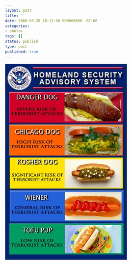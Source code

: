 ```yaml
---
layout: post
title: ''
date: 2008-03-28 18:11:00.000000000 -07:00
categories:
- photos
tags: []
status: publish
type: post
published: true
---
```

<div class="figure">
<img src="/assets/F0ca4HZtJ74m9rfyfUmKpuIF_500.jpg" alt="" />
		        </div>
